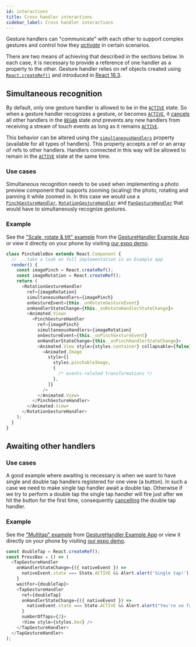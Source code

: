 ```yaml
---
id: interactions
title: Cross handler interactions
sidebar_label: Cross handler interactions
---
```


Gesture handlers can "communicate" with each other to support complex gestures and control how they *[activate](state.md#active)* in certain scenarios.

There are two means of achieving that described in the sections below.
In each case, it is necessary to provide a reference of one handler as a property to the other.
Gesture handler relies on ref objects created using [`React.createRef()`](https://reactjs.org/docs/refs-and-the-dom.html) and introduced in [React 16.3](https://reactjs.org/blog/2018/03/29/react-v-16-3.html#createref-api).

## Simultaneous recognition

By default, only one gesture handler is allowed to be in the [`ACTIVE`](state.md#active) state.
So when a gesture handler recognizes a gesture, or becomes [`ACTIVE`](state.md#active), it [cancels](state.md#cancelled) all other handlers in the [`BEGAN`](state.md#began) state *and* prevents any new handlers from receiving a stream of touch events as long as it remains [`ACTIVE`](state.md#active).

This behavior can be altered using the [`simultaneousHandlers`](handler-common.md#simultaneousHandlers) property (available for all types of handlers).
This property accepts a ref or an array of refs to other handlers.
Handlers connected in this way will be allowed to remain in the [`ACTIVE`](state.md#active) state at the same time.

<!-- Moreover, when the given handler [activates](state.md#active) it will -->

### Use cases

Simultaneous recognition needs to be used when implementing a photo preview component that supports zooming (scaling) the photo, rotating and panning it while zoomed in.
In this case we would use a [`PinchGestureHandler`](handler-pinch.md), [`RotationGestureHandler`](handler-rotation.md) and [`PanGestureHandler`](handler-pan.md) that would have to simultaneously recognize gestures.

### Example

See the ["Scale, rotate & tilt" example](https://github.com/software-mansion/react-native-gesture-handler/blob/master/examples/Example/scaleAndRotate/index.js) from the [GestureHandler Example App](example.md) or view it directly on your phone by visiting [our expo demo](https://snack.expo.io/@adamgrzybowski/react-native-gesture-handler-demo).

```js
class PinchableBox extends React.Component {
  // ...take a look on full implementation in an Example app
  render() {
    const imagePinch = React.createRef();
    const imageRotation = React.createRef();
    return (
      <RotationGestureHandler
        ref={imageRotation}
        simultaneousHandlers={imagePinch}
        onGestureEvent={this._onRotateGestureEvent}
        onHandlerStateChange={this._onRotateHandlerStateChange}>
        <Animated.View>
          <PinchGestureHandler
            ref={imagePinch}
            simultaneousHandlers={imageRotation}
            onGestureEvent={this._onPinchGestureEvent}
            onHandlerStateChange={this._onPinchHandlerStateChange}>
            <Animated.View style={styles.container} collapsable={false}>
              <Animated.Image
                style={[
                  styles.pinchableImage,
                  {
                    /* events-related transformations */
                  },
                ]}
              />
            </Animated.View>
          </PinchGestureHandler>
        </Animated.View>
      </RotationGestureHandler>
    );
  }
}
```

## Awaiting other handlers

### Use cases

A good example where awaiting is necessary is when we want to have single and double tap handlers registered for one view (a button).
In such a case we need to make single tap handler await a double tap.
Otherwise if we try to perform a double tap the single tap handler will fire just after we hit the button for the first time, consequently [cancelling](state.md#cancelled) the double tap handler.

### Example

See the ["Multitap" example](https://github.com/software-mansion/react-native-gesture-handler/blob/master/examples/Example/multitap/index.js) from [GestureHandler Example App](example.md) or view it directly on your phone by visiting [our expo demo](https://snack.expo.io/@adamgrzybowski/react-native-gesture-handler-demo).

```js
const doubleTap = React.createRef();
const PressBox = () => (
  <TapGestureHandler
    onHandlerStateChange={({ nativeEvent }) =>
      nativeEvent.state === State.ACTIVE && Alert.alert('Single tap!')
    }
    waitFor={doubleTap}>
    <TapGestureHandler
      ref={doubleTap}
      onHandlerStateChange={({ nativeEvent }) =>
        nativeEvent.state === State.ACTIVE && Alert.alert("You're so fast")
      }
      numberOfTaps={2}>
      <View style={styles.box} />
    </TapGestureHandler>
  </TapGestureHandler>
);
```
